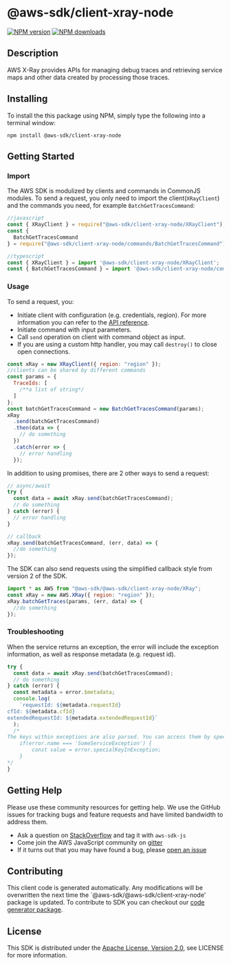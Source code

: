 # @aws-sdk/client-xray-node

[![NPM version](https://img.shields.io/npm/v/@aws-sdk/client-xray-node.svg)](https://www.npmjs.com/package/@aws-sdk/client-xray-node)
[![NPM downloads](https://img.shields.io/npm/dm/@aws-sdk/client-xray-node.svg)](https://www.npmjs.com/package/@aws-sdk/client-xray-node)

## Description

<p>AWS X-Ray provides APIs for managing debug traces and retrieving service maps and other data created by processing those traces.</p>

## Installing

To install the this package using NPM, simply type the following into a terminal window:

```
npm install @aws-sdk/client-xray-node
```

## Getting Started

### Import

The AWS SDK is modulized by clients and commands in CommonJS modules. To send a request, you only need to import the client(`XRayClient`) and the commands you need, for example `BatchGetTracesCommand`:

```javascript
//javascript
const { XRayClient } = require("@aws-sdk/client-xray-node/XRayClient");
const {
  BatchGetTracesCommand
} = require("@aws-sdk/client-xray-node/commands/BatchGetTracesCommand");
```

```javascript
//typescript
const { XRayClient } = import '@aws-sdk/client-xray-node/XRayClient';
const { BatchGetTracesCommand } = import '@aws-sdk/client-xray-node/commands/BatchGetTracesCommand';
```

### Usage

To send a request, you:

- Initiate client with configuration (e.g. credentials, region). For more information you can refer to the [API reference][].
- Initiate command with input parameters.
- Call `send` operation on client with command object as input.
- If you are using a custom http handler, you may call `destroy()` to close open connections.

```javascript
const xRay = new XRayClient({ region: "region" });
//clients can be shared by different commands
const params = {
  TraceIds: [
    /**a list of string*/
  ]
};
const batchGetTracesCommand = new BatchGetTracesCommand(params);
xRay
  .send(batchGetTracesCommand)
  .then(data => {
    // do something
  })
  .catch(error => {
    // error handling
  });
```

In addition to using promises, there are 2 other ways to send a request:

```javascript
// async/await
try {
  const data = await xRay.send(batchGetTracesCommand);
  // do something
} catch (error) {
  // error handling
}
```

```javascript
// callback
xRay.send(batchGetTracesCommand, (err, data) => {
  //do something
});
```

The SDK can also send requests using the simplified callback style from version 2 of the SDK.

```javascript
import * as AWS from "@aws-sdk/@aws-sdk/client-xray-node/XRay";
const xRay = new AWS.XRay({ region: "region" });
xRay.batchGetTraces(params, (err, data) => {
  //do something
});
```

### Troubleshooting

When the service returns an exception, the error will include the exception information, as well as response metadata (e.g. request id).

```javascript
try {
  const data = await xRay.send(batchGetTracesCommand);
  // do something
} catch (error) {
  const metadata = error.$metadata;
  console.log(
    `requestId: ${metadata.requestId}
cfId: ${metadata.cfId}
extendedRequestId: ${metadata.extendedRequestId}`
  );
  /*
The keys within exceptions are also parsed. You can access them by specifying exception names:
    if(error.name === 'SomeServiceException') {
        const value = error.specialKeyInException;
    }
*/
}
```

## Getting Help

Please use these community resources for getting help. We use the GitHub issues for tracking bugs and feature requests and have limited bandwidth to address them.

- Ask a question on [StackOverflow](https://stackoverflow.com/questions/tagged/aws-sdk-js) and tag it with `aws-sdk-js`
- Come join the AWS JavaScript community on [gitter](https://gitter.im/aws/aws-sdk-js-v3)
- If it turns out that you may have found a bug, please [open an issue](https://github.com/aws/aws-sdk-js-v3/issues)

## Contributing

This client code is generated automatically. Any modifications will be overwritten the next time the `@aws-sdk/@aws-sdk/client-xray-node' package is updated. To contribute to SDK you can checkout our [code generator package][].

## License

This SDK is distributed under the
[Apache License, Version 2.0](http://www.apache.org/licenses/LICENSE-2.0),
see LICENSE for more information.

[code generator package]: https://github.com/aws/aws-sdk-js-v3/tree/master/packages/service-types-generator
[api reference]: https://docs.aws.amazon.com/AWSJavaScriptSDK/latest/
